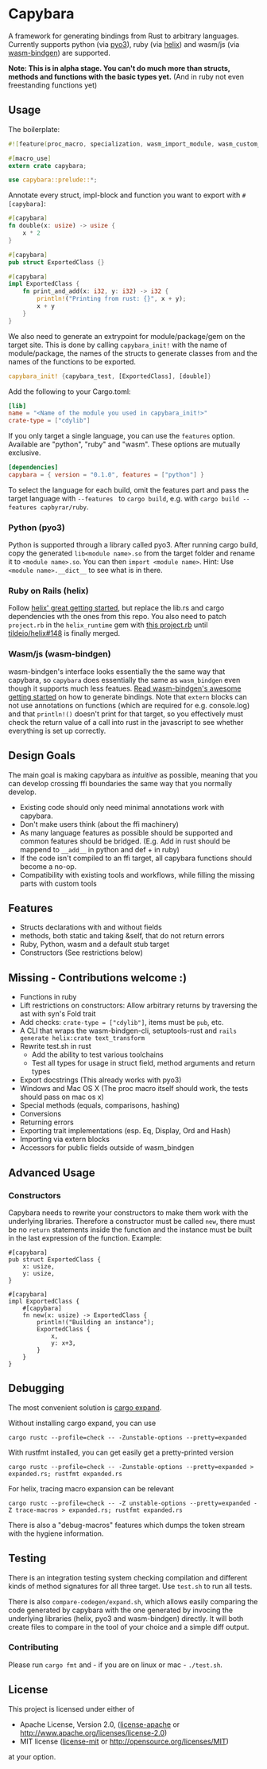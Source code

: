 # Capybara

A framework for generating bindings from Rust to arbitrary languages. Currently supports python (via [pyo3](https://github.com/PyO3/pyo3)), ruby
(via [helix](https://github.com/tildeio/helix)) and wasm/js (via [wasm-bindgen](https://github.com/rustwasm/wasm-bindgen)) are supported.

**Note: This is in alpha stage. You can't do much more than structs, methods and functions with the basic types yet.** (And in ruby not even freestanding functions yet)

## Usage

The boilerplate:

```rust
#![feature(proc_macro, specialization, wasm_import_module, wasm_custom_section, concat_idents)]

#[macro_use]
extern crate capybara;

use capybara::prelude::*;
```

Annotate every struct, impl-block and function you want to export with `#[capybara]`:

```rust
#[capybara]
fn double(x: usize) -> usize {
    x * 2
}

#[capybara]
pub struct ExportedClass {}

#[capybara]
impl ExportedClass {
    fn print_and_add(x: i32, y: i32) -> i32 {
        println!("Printing from rust: {}", x + y);
        x + y
    }
}
```

We also need to generate an extrypoint for module/package/gem on the target site. This is done by calling `capybara_init!`
with the name of module/package, the names of the structs to generate classes from and the names of the functions to be exported.

```rust
capybara_init! {capybara_test, [ExportedClass], [double]}
```

Add the following to your Cargo.toml:

```toml
[lib]
name = "<Name of the module you used in capybara_init!>"
crate-type = ["cdylib"]
```

If you only target a single language, you can use the `features` option. Available are "python", "ruby" and "wasm".
These options are mutually exclusive.

```toml
[dependencies]
capybara = { version = "0.1.0", features = ["python"] }
```

To select the language for each build, omit the features part and pass the target language with `--features ` to
`cargo build`, e.g. with `cargo build --features capbyrar/ruby`.

### Python (pyo3)

Python is supported through a library called pyo3. After running cargo build, copy the generated `lib<module name>.so` from the target folder and
rename it to `<module name>.so`. You can then `import <module name>`. Hint: Use `<module name>.__dict__` to see what
is in there.

### Ruby on Rails (helix)

Follow [helix' great getting started](https://usehelix.com/getting_started), but replace the lib.rs and cargo
dependencies wth the ones from this repo. You also need to patch `project.rb` in the `helix_runtime` gem with [this project.rb](https://github.com/konstin/helix/blob/538a1c9fa9382c85aed50794d91fd6096c2ab6a0/ruby/lib/helix_runtime/project.rb) until [tildeio/helix#148](https://github.com/tildeio/helix/pull/148) is finally merged.

### Wasm/js (wasm-bindgen)

wasm-bindgen's interface looks essentially the the same way that capybara, so `capybara` does essentially the
same as `wasm_bindgen` even though it supports much less featues.
[Read wasm-bindgen's awesome getting started](https://github.com/rustwasm/wasm-bindgen) on how to generate bindings.
Note that `extern` blocks can not use annotations on functions (which are required for e.g. console.log) and that
`println!()` doesn't print for that target, so you effectively must check the return value of a call into rust in the
javascript to see whether everything is set up correctly.

## Design Goals

The main goal is making capybara as _intuitive_ as possible, meaning that you can develop crossing ffi boundaries the same way that you normally develop.

 * Existing code should only need minimal annotations work with capybara.
 * Don't make users think (about the ffi machinery)
 * As many language features as possible should be supported and common features should be bridged. (E.g. Add in rust should be mappend to `__add__` in python and def + in ruby)
 * If the code isn't compiled to an ffi target, all capybara functions should become a no-op.
 * Compatibility with existing tools and workflows, while filling the missing parts with custom tools

## Features

 * Structs declarations with and without fields
 * methods, both static and taking &self, that do not return errors
 * Ruby, Python, wasm and a default stub target
 * Constructors (See restrictions below)

## Missing - Contributions welcome :)

 * Functions in ruby
 * Lift restrictions on constructors: Allow arbitrary returns by traversing the ast with syn's Fold trait
 * Add checks: `crate-type = ["cdylib"]`, items must be `pub`, etc.
 * A CLI that wraps the wasm-bindgen-cli, setuptools-rust and `rails generate helix:crate text_transform`
 * Rewrite test.sh in rust
   * Add the ability to test various toolchains
   * Test all types for usage in struct field, method arguments and return types
 * Export docstrings (This already works with pyo3)
 * Windows and Mac OS X (The proc macro itself should work, the tests should pass on mac os x)
 * Special methods (equals, comparisons, hashing)
 * Conversions
 * Returning errors
 * Exporting trait implementations (esp. Eq, Display, Ord and Hash)
 * Importing via extern blocks
 * Accessors for public fields outside of wasm_bindgen

## Advanced Usage

### Constructors

Capybara needs to rewrite your constructors to make them work with the underlying libraries. Therefore a constructor must be called `new`, there must be no `return` statements inside the function and the instance must be built in the last expression of the function. Example:

```
#[capybara]
pub struct ExportedClass {
    x: usize,
    y: usize,
}

#[capybara]
impl ExportedClass {
    #[capybara]
    fn new(x: usize) -> ExportedClass {
        println!("Building an instance");
        ExportedClass {
            x,
            y: x+3,
        }
    }
}
```

## Debugging

The most convenient solution is [cargo expand](https://github.com/dtolnay/cargo-expand).

Without installing cargo expand, you can use

```shell
cargo rustc --profile=check -- -Zunstable-options --pretty=expanded
```

With rustfmt installed, you can get easily get a pretty-printed version

```shell
cargo rustc --profile=check -- -Zunstable-options --pretty=expanded > expanded.rs; rustfmt expanded.rs
```

For helix, tracing macro expansion can be relevant

```shell
cargo rustc --profile=check -- -Z unstable-options --pretty=expanded -Z trace-macros > expanded.rs; rustfmt expanded.rs
```

There is also a "debug-macros" features which dumps the token stream with the hygiene information.

## Testing

There is an integration testing system checking compilation and different kinds of method signatures for all three target. Use `test.sh` to run all tests.

There is also `compare-codegen/expand.sh`, which allows easily comparing the code generated by capybara with the one generated by invocing the underlying libraries (helix, pyo3 and wasm-bindgen) directly. It will both create files to compare in the tool of your choice and a simple diff output.

### Contributing

Please run `cargo fmt` and - if you are on linux or mac - `./test.sh`.

## License

This project is licensed under either of

 * Apache License, Version 2.0, ([license-apache](license-apache) or
   http://www.apache.org/licenses/license-2.0)
 * MIT license ([license-mit](license-mit) or
   http://opensource.org/licenses/MIT)

at your option.
